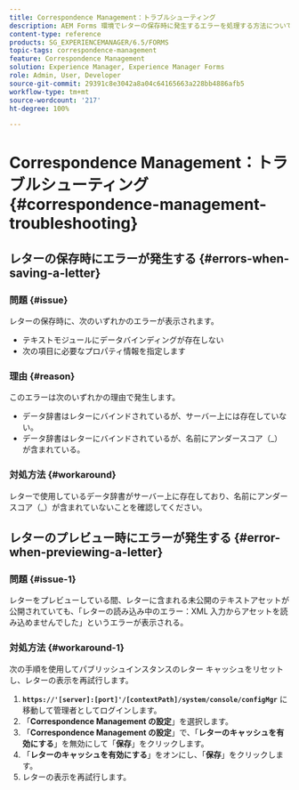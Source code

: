 ```yaml
---
title: Correspondence Management：トラブルシューティング
description: AEM Forms 環境でレターの保存時に発生するエラーを処理する方法について説明します。
content-type: reference
products: SG_EXPERIENCEMANAGER/6.5/FORMS
topic-tags: correspondence-management
feature: Correspondence Management
solution: Experience Manager, Experience Manager Forms
role: Admin, User, Developer
source-git-commit: 29391c8e3042a8a04c64165663a228bb4886afb5
workflow-type: tm+mt
source-wordcount: '217'
ht-degree: 100%

---
```


# Correspondence Management：トラブルシューティング {#correspondence-management-troubleshooting}

## レターの保存時にエラーが発生する {#errors-when-saving-a-letter}

### 問題 {#issue}

レターの保存時に、次のいずれかのエラーが表示されます。

* テキストモジュールにデータバインディングが存在しない
* 次の項目に必要なプロパティ情報を指定します

### 理由 {#reason}

このエラーは次のいずれかの理由で発生します。

* データ辞書はレターにバインドされているが、サーバー上には存在していない。
* データ辞書はレターにバインドされているが、名前にアンダースコア（_）が含まれている。

### 対処方法 {#workaround}

レターで使用しているデータ辞書がサーバー上に存在しており、名前にアンダースコア（_）が含まれていないことを確認してください。

## レターのプレビュー時にエラーが発生する {#error-when-previewing-a-letter}

### 問題 {#issue-1}

レターをプレビューしている間、レターに含まれる未公開のテキストアセットが公開されていても、「レターの読み込み中のエラー：XML 入力からアセットを読み込めませんでした」というエラーが表示される。

### 対処方法 {#workaround-1}

次の手順を使用してパブリッシュインスタンスのレター キャッシュをリセットし、レターの表示を再試行します。

1. **`https://'[server]:[port]'/[contextPath]/system/console/configMgr`** に移動して管理者としてログインします。
1. 「**Correspondence Management の設定**」を選択します。
1. 「**Correspondence Management の設定**」で、「**レターのキャッシュを有効にする**」を無効にして「**保存**」をクリックします。
1. 「**レターのキャッシュを有効にする**」をオンにし、「**保存**」をクリックします。
1. レターの表示を再試行します。
